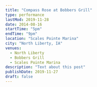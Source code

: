 ```yaml
---
title: "Compass Rose at Bobbers Grill"
type: performance
lastMod: 2019-11-28
date: 2014-08-16
startTime: "5pm"
endTime: "9pm"
location: "Scales Pointe Marina"
city: "North Liberty, IA"
venues:
  - North Liberty
  - Bobbers Grill
  - Scales Pointe Marina
description: "Text about this post"
publishDate: 2019-11-27
draft: false
---
```

